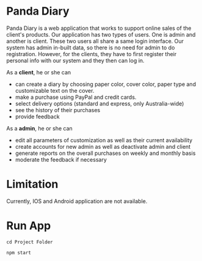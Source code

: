 # Panda Diary

Panda Diary is a web application that works to support online sales of the client's products. Our application has two types of users. One is admin and another is client. These two users all share a same login interface. Our system has admin in-built data, so there is no need for admin to do registration. However, for the clients, they have to first register their personal info with our system and they then can log in. 

As a **client**, he or she can 
* can create a diary by choosing paper color, cover color, paper type and customizable text on the cover.
* make a purchase using PayPal and credit cards.
* select delivery options (standard and express, only Australia-wide)
* see the history of their purchases
* provide feedback

As a **admin**, he or she can
* edit all parameters of customization as well as their current availability
* create accounts for new admin as well as deactivate admin and client
* generate reports on the overall purchases on weekly and monthly basis
* moderate the feedback if necessary

# Limitation 

Currently, IOS and Android application are not available.

# Run App

``
cd Project Folder
``

``
npm start
``

